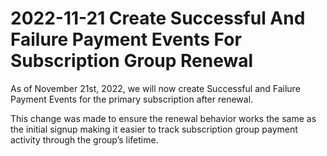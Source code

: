 # 2022-11-21 Create Successful And Failure Payment Events For Subscription Group Renewal

As of November 21st, 2022, we will now create Successful and Failure Payment Events for the primary subscription after renewal.

This change was made to ensure the renewal behavior works the same as the initial signup making it easier to track subscription group payment activity through the group’s lifetime.
